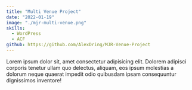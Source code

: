 ```yaml
---
title: "Multi Venue Project"
date: "2022-01-19"
image: "./mjr-multi-venue.png"
skills: 
  - WordPress
  - ACF
github: https://github.com/AlexDring/MJR-Venue-Project
---
```


Lorem ipsum dolor sit, amet consectetur adipisicing elit. Dolorem adipisci corporis tenetur ullam quo delectus, aliquam, eos ipsum molestias a dolorum neque quaerat impedit odio quibusdam ipsam consequuntur dignissimos inventore!